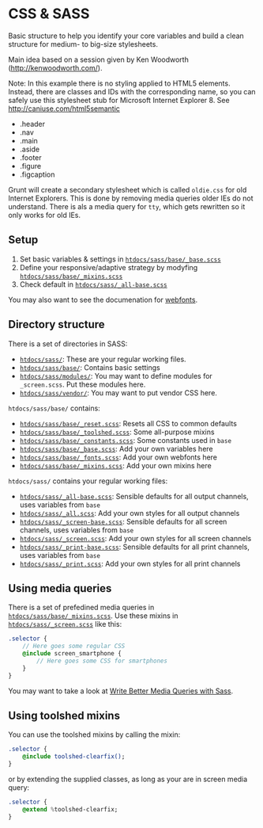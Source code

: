 CSS & SASS
==========

Basic structure to help you identify your core variables and build a clean structure for medium- to big-size stylesheets.

Main idea based on a session given by Ken Woodworth (http://kenwoodworth.com/).

Note: In this example there is no styling applied to HTML5 elements. Instead, there are classes and IDs with the corresponding name, so you can safely use this stylesheet stub for Microsoft Internet Explorer 8. See http://caniuse.com/html5semantic

* .header
* .nav
* .main
* .aside
* .footer
* .figure
* .figcaption

Grunt will create a secondary stylesheet which is called `oldie.css` for old Internet Explorers. This is done by removing media queries older IEs do not understand. There is als a media query for `tty`, which gets rewritten so it only works for old IEs.

Setup
-----

1. Set basic variables & settings in [`htdocs/sass/base/_base.scss`](../../htdocs/sass/base/_base.scss)
2. Define your responsive/adaptive strategy by modyfing [`htdocs/sass/base/_mixins.scss`](../../htdocs/sass/base/_mixins.scss)
3. Check default in [`htdocs/sass/_all-base.scss`](../../htdocs/sass/_all-base.scss)

You may also want to see the documenation for [webfonts](webfonts.md).

Directory structure
-------------------

There is a set of directories in SASS:

* [`htdocs/sass/`](../../htdocs/sass/): These are your regular working files.
* [`htdocs/sass/base/`](../../htdocs/sass/base/): Contains basic settings
* [`htdocs/sass/modules/`](../../htdocs/sass/modules/): You may want to define modules for `_screen.scss`. Put these modules here.
* [`htdocs/sass/vendor/`](../../htdocs/sass/vendor/): You may want to put vendor CSS here.

`htdocs/sass/base/` contains:

* [`htdocs/sass/base/_reset.scss`](../../htdocs/sass/base/_reset.scss): Resets all CSS to common defaults
* [`htdocs/sass/base/_toolshed.scss`](../../htdocs/sass/base/_toolshed.scss): Some all-purpose mixins
* [`htdocs/sass/base/_constants.scss`](../../htdocs/sass/base/_constants.scss): Some constants used in `base`
* [`htdocs/sass/base/_base.scss`](../../htdocs/sass/base/_base.scss): Add your own variables here
* [`htdocs/sass/base/_fonts.scss`](../../htdocs/sass/base/_fonts.scss): Add your own webfonts here
* [`htdocs/sass/base/_mixins.scss`](../../htdocs/sass/base/_mixins.scss): Add your own mixins here

`htdocs/sass/` contains your regular working files:

* [`htdocs/sass/_all-base.scss`](../../htdocs/sass/_all-base.scss): Sensible defaults for all output channels, uses variables from `base`
* [`htdocs/sass/_all.scss`](../../htdocs/sass/_all.scss): Add your own styles for all output channels
* [`htdocs/sass/_screen-base.scss`](../../htdocs/sass/_screen-base.scss): Sensible defaults for all screen channels, uses variables from `base`
* [`htdocs/sass/_screen.scss`](../../htdocs/sass/_screen.scss): Add your own styles for all screen channels
* [`htdocs/sass/_print-base.scss`](../../htdocs/sass/_print-base.scss): Sensible defaults for all print channels, uses variables from `base`
* [`htdocs/sass/_print.scss`](../../htdocs/sass/_print.scss): Add your own styles for all print channels

Using media queries
-------------------

There is a set of prefedined media queries in [`htdocs/sass/base/_mixins.scss`](../../htdocs/sass/base/_mixins.scss). Use these mixins in [`htdocs/sass/_screen.scss`](../../htdocs/sass/_screen.scss) like this:

```sass
.selector {
	// Here goes some regular CSS
	@include screen_smartphone {
		// Here goes some CSS for smartphones
	}
}
```

You may want to take a look at [Write Better Media Queries with Sass](http://davidwalsh.name/write-media-queries-sass).

Using toolshed mixins
---------------------

You can use the toolshed mixins by calling the mixin:

```sass
.selector {
	@include toolshed-clearfix();
}
```

or by extending the supplied classes, as long as your are in screen media query:

```sass
.selector {
	@extend %toolshed-clearfix;
}
```
